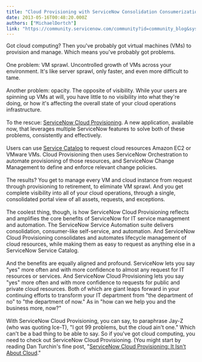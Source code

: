 ```yaml
---
title: "Cloud Provisioning with ServiceNow Consolidation Consumerization Automation and Orchestration"
date: 2013-05-16T00:48:20.000Z
authors: ["MichaelDortch"]
link: "https://community.servicenow.com/community?id=community_blog&sys_id=b7ec22a5dbd0dbc01dcaf3231f96191f"
---
```

<p>Got cloud computing? Then you've probably got virtual machines (VMs) to provision and manage. Which means you've probably got problems.<br/> <br/>One problem: VM sprawl. Uncontrolled growth of VMs across your environment. It's like server sprawl, only faster, and even more difficult to tame.<br/> <br/>Another problem: opacity. The opposite of visibility. While your users are spinning up VMs at will, you have little to no visibility into what they're doing, or how it's affecting the overall state of your cloud operations infrastructure.<br/> <br/>To the rescue: <a title="k-external-small" class="jive-link-external-small" href="http://www.servicenow.com/cloud-provisioning.do" rel="nofollow" target="_blank">ServiceNow Cloud Provisioning</a>. A new application, available now, that leverages multiple ServiceNow features to solve both of these problems, consistently and effectively.<br/> <br/>Users can use <a title="k-external-small" class="jive-link-external-small" href="http://www.servicenow.com/service-catalog.do" rel="nofollow" target="_blank">Service Catalog</a> to request cloud resources Amazon EC2 or VMware VMs. Cloud Provisioning then uses ServiceNow Orchestration to automate provisioning of those resources, and ServiceNow Change Management to define and enforce relevant change policies.<br/> <br/>The results? You get to manage every VM and cloud instance from request through provisioning to retirement, to eliminate VM sprawl. And you get complete visibility into all of your cloud operations, through a single, consolidated portal view of all assets, requests, and exceptions.<br/> <br/>The coolest thing, though, is how ServiceNow Cloud Provisioning reflects and amplifies the core benefits of ServiceNow for IT service management and automation. The ServiceNow Service Automation suite delivers consolidation, consumer-like self-service, and automation. And ServiceNow Cloud Provisioning consolidates and automates lifecycle management of cloud resources, while making them as easy to request as anything else in a ServiceNow Service Catalog.<br/> <br/>And the benefits are equally aligned and profound. ServiceNow lets you say "yes" more often and with more confidence to almost any request for IT resources or services. And ServiceNow Cloud Provisioning lets you say "yes" more often and with more confidence to requests for public and private cloud resources. Both of which are giant leaps forward in your continuing efforts to transform your IT department from "the department of no" to "the department of now." As in "how can we help you and the business more, now?"<br/> <br/>With ServiceNow Cloud Provisioning, you can say, to paraphrase Jay-Z (who was quoting Ice-T), "I got 99 problems, but the cloud ain't one." Which can't be a bad thing to be able to say. So if you've got cloud computing, you need to check out ServiceNow Cloud Provisioning. (You might start by reading Dan Turchin's fine post, "<a title="k-external-small" class="jive-link-external-small" href="http://community.servicenow.com/blog/dturchin/servicenow-cloud-provisioning-it-isnt-about-cloud" rel="nofollow" target="_blank">ServiceNow Cloud Provisioning: It Isn't About Cloud</a>."</p>